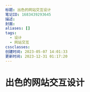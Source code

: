 ```yaml
---
标题: 出色的网站交互设计
笔记ID: 1683439293645
描述: 
封面: 
aliases: []
tags:
  - 设计
  - 网站交互
cssclasses: 
创建时间: 2023-05-07 14:01:33
更新时间: 2023-12-31 01:17:20
---
```


# 出色的网站交互设计
